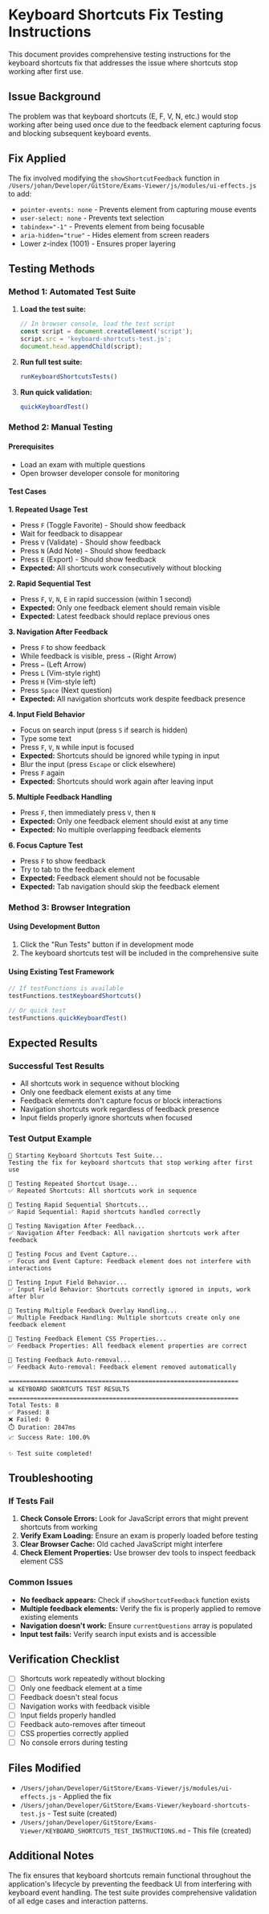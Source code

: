 # Keyboard Shortcuts Fix Testing Instructions

This document provides comprehensive testing instructions for the keyboard shortcuts fix that addresses the issue where shortcuts stop working after first use.

## Issue Background

The problem was that keyboard shortcuts (E, F, V, N, etc.) would stop working after being used once due to the feedback element capturing focus and blocking subsequent keyboard events.

## Fix Applied

The fix involved modifying the `showShortcutFeedback` function in `/Users/johan/Developer/GitStore/Exams-Viewer/js/modules/ui-effects.js` to add:

- `pointer-events: none` - Prevents element from capturing mouse events
- `user-select: none` - Prevents text selection
- `tabindex="-1"` - Prevents element from being focusable
- `aria-hidden="true"` - Hides element from screen readers
- Lower z-index (1001) - Ensures proper layering

## Testing Methods

### Method 1: Automated Test Suite

1. **Load the test suite:**
   ```javascript
   // In browser console, load the test script
   const script = document.createElement('script');
   script.src = 'keyboard-shortcuts-test.js';
   document.head.appendChild(script);
   ```

2. **Run full test suite:**
   ```javascript
   runKeyboardShortcutsTests()
   ```

3. **Run quick validation:**
   ```javascript
   quickKeyboardTest()
   ```

### Method 2: Manual Testing

#### Prerequisites
- Load an exam with multiple questions
- Open browser developer console for monitoring

#### Test Cases

**1. Repeated Usage Test**
- Press `F` (Toggle Favorite) - Should show feedback
- Wait for feedback to disappear 
- Press `V` (Validate) - Should show feedback
- Press `N` (Add Note) - Should show feedback
- Press `E` (Export) - Should show feedback
- **Expected:** All shortcuts work consecutively without blocking

**2. Rapid Sequential Test**
- Press `F`, `V`, `N`, `E` in rapid succession (within 1 second)
- **Expected:** Only one feedback element should remain visible
- **Expected:** Latest feedback should replace previous ones

**3. Navigation After Feedback**
- Press `F` to show feedback
- While feedback is visible, press `→` (Right Arrow)
- Press `←` (Left Arrow)
- Press `L` (Vim-style right)
- Press `H` (Vim-style left)
- Press `Space` (Next question)
- **Expected:** All navigation shortcuts work despite feedback presence

**4. Input Field Behavior**
- Focus on search input (press `S` if search is hidden)
- Type some text
- Press `F`, `V`, `N` while input is focused
- **Expected:** Shortcuts should be ignored while typing in input
- Blur the input (press `Escape` or click elsewhere)
- Press `F` again
- **Expected:** Shortcuts should work again after leaving input

**5. Multiple Feedback Handling**
- Press `F`, then immediately press `V`, then `N`
- **Expected:** Only one feedback element should exist at any time
- **Expected:** No multiple overlapping feedback elements

**6. Focus Capture Test**
- Press `F` to show feedback
- Try to tab to the feedback element
- **Expected:** Feedback element should not be focusable
- **Expected:** Tab navigation should skip the feedback element

### Method 3: Browser Integration

#### Using Development Button
1. Click the "Run Tests" button if in development mode
2. The keyboard shortcuts test will be included in the comprehensive suite

#### Using Existing Test Framework
```javascript
// If testFunctions is available
testFunctions.testKeyboardShortcuts()

// Or quick test
testFunctions.quickKeyboardTest()
```

## Expected Results

### Successful Test Results
- All shortcuts work in sequence without blocking
- Only one feedback element exists at any time
- Feedback elements don't capture focus or block interactions
- Navigation shortcuts work regardless of feedback presence
- Input fields properly ignore shortcuts when focused

### Test Output Example
```
🚀 Starting Keyboard Shortcuts Test Suite...
Testing the fix for keyboard shortcuts that stop working after first use

🧪 Testing Repeated Shortcut Usage...
✅ Repeated Shortcuts: All shortcuts work in sequence

🧪 Testing Rapid Sequential Shortcuts...
✅ Rapid Sequential: Rapid shortcuts handled correctly

🧪 Testing Navigation After Feedback...
✅ Navigation After Feedback: All navigation shortcuts work after feedback

🧪 Testing Focus and Event Capture...
✅ Focus and Event Capture: Feedback element does not interfere with interactions

🧪 Testing Input Field Behavior...
✅ Input Field Behavior: Shortcuts correctly ignored in inputs, work after blur

🧪 Testing Multiple Feedback Overlay Handling...
✅ Multiple Feedback Handling: Multiple shortcuts create only one feedback element

🧪 Testing Feedback Element CSS Properties...
✅ Feedback Properties: All feedback element properties are correct

🧪 Testing Feedback Auto-removal...
✅ Feedback Auto-removal: Feedback element removed automatically

================================================================
📊 KEYBOARD SHORTCUTS TEST RESULTS
================================================================
Total Tests: 8
✅ Passed: 8
❌ Failed: 0
⏱️ Duration: 2847ms
📈 Success Rate: 100.0%

✨ Test suite completed!
```

## Troubleshooting

### If Tests Fail

1. **Check Console Errors:** Look for JavaScript errors that might prevent shortcuts from working
2. **Verify Exam Loading:** Ensure an exam is properly loaded before testing
3. **Clear Browser Cache:** Old cached JavaScript might interfere
4. **Check Element Properties:** Use browser dev tools to inspect feedback element CSS

### Common Issues

- **No feedback appears:** Check if `showShortcutFeedback` function exists
- **Multiple feedback elements:** Verify the fix is properly applied to remove existing elements
- **Navigation doesn't work:** Ensure `currentQuestions` array is populated
- **Input test fails:** Verify search input exists and is accessible

## Verification Checklist

- [ ] Shortcuts work repeatedly without blocking
- [ ] Only one feedback element at a time
- [ ] Feedback doesn't steal focus
- [ ] Navigation works with feedback visible
- [ ] Input fields properly handled
- [ ] Feedback auto-removes after timeout
- [ ] CSS properties correctly applied
- [ ] No console errors during testing

## Files Modified

- `/Users/johan/Developer/GitStore/Exams-Viewer/js/modules/ui-effects.js` - Applied the fix
- `/Users/johan/Developer/GitStore/Exams-Viewer/keyboard-shortcuts-test.js` - Test suite (created)
- `/Users/johan/Developer/GitStore/Exams-Viewer/KEYBOARD_SHORTCUTS_TEST_INSTRUCTIONS.md` - This file (created)

## Additional Notes

The fix ensures that keyboard shortcuts remain functional throughout the application's lifecycle by preventing the feedback UI from interfering with keyboard event handling. The test suite provides comprehensive validation of all edge cases and interaction patterns.